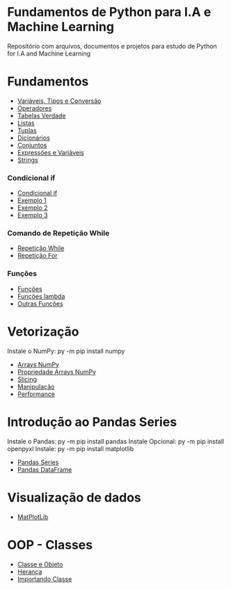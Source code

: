 # Fundamentos de Python para I.A e Machine Learning

Repositório com arquivos, documentos e projetos para estudo de Python for I.A and Machine Learning

# Fundamentos

- [Variáveis, Tipos e Conversão](Tipos.ipynb)
- [Operadores](Operadores.ipynb)
- [Tabelas Verdade](Tabelasverdade.ipynb)
- [Listas](Listas.ipynb)
- [Tuplas](Tuplas.ipynb)
- [Dicionários](Dicionarios.ipynb)
- [Conjuntos](Conjuntos.ipynb)
- [Expressões e Variáveis](Expressoes.ipynb)
- [Strings](Strings.ipynb)

### Condicional if

- [Condicional if](Condicionalif.ipynb)
- [Exemplo 1](ExemploIf1.ipynb)
- [Exemplo 2](ExemploIf2.ipynb)
- [Exemplo 3](ExemploIf3.ipynb)

### Comando de Repetição While

- [Repetição While](RepeticaoWhile.ipynb)
- [Repetição For](for.ipynb)

### Funções

- [Funções](RepeticaoWhile.ipynb)
- [Funções lambda](lambda.ipynb)
- [Outras Funções](outrasfuncoes.ipynb)

# Vetorização

Instale o NumPy: py -m pip install numpy

- [Arrays NumPy](arraysnumpy.ipynb)
- [Propriedade Arrays NumPy](propriedadesarraysnumpy.ipynb)
- [Slicing](slicing.ipynb)
- [Manipulação](manipulacao.ipynb)
- [Performance](performance.ipynb)

# Introdução ao Pandas Series

Instale o Pandas: py -m pip install pandas 
Instale Opcional: py -m pip install openpyxl
Instale: py -m pip install matplotlib

- [Pandas Series](PandasSeries.ipynb)
- [Pandas DataFrame](DataFrame.ipynb)

# Visualização de dados

- [MatPlotLib](MatPlotLib.ipynb)

# OOP - Classes

- [Classe e Objeto](Classes.ipynb)
- [Herança](Heranca.ipynb)
- [Importando Classe](importandoclasses.ipynb)



